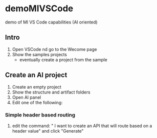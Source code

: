 # demoMIVSCode
demo of MI VS Code capabilities (AI oriented)
## Intro
1. Open VSCode nd go to the Wecome page
2. Show the samples projects
   - eventually create a project from the sample
## Create an AI project
1. Create an empty project
2. Show the structure and artifact folders
3. Open AI panel
4. Edit one of the following:
### Simple header based routing
1. edit the command: " I want to create an API that will route based on a header value" and click "Generate"


